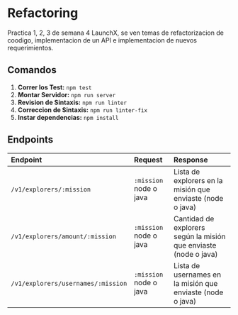 # Refactoring

Practica 1, 2, 3 de semana 4 LaunchX, se ven temas de refactorizacion de coodigo, implementacion de un API e implementacion de nuevos requerimientos.

## Comandos

1. **Correr los Test:** `npm test`
2. **Montar Servidor:** `npm run server`
3. **Revision de Sintaxis:** `npm run linter`
4. **Correccion de Sintaxis:** `npm run linter-fix`
5. **Instar dependencias:** `npm install`

## Endpoints
|Endpoint|Request|Response|
|:--|:--|:--|
|`/v1/explorers/:mission`|`:mission` node o java|Lista de explorers en la misión que enviaste (node o java)|
|`/v1/explorers/amount/:mission`|`:mission` node o java|Cantidad de explorers según la misión que enviaste (node o java)|
|`/v1/explorers/usernames/:mission`|`:mission` node o java|Lista de usernames en la misión que enviaste (node o java)|